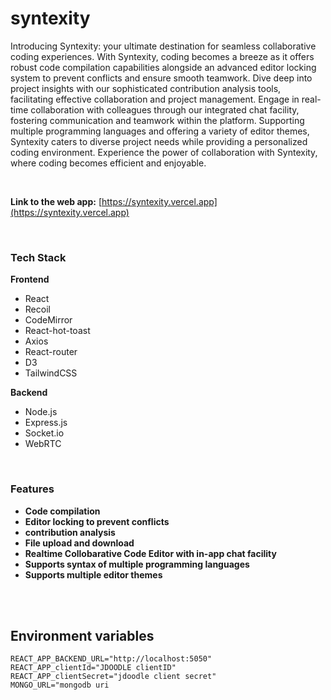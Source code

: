 # syntexity

Introducing Syntexity: your ultimate destination for seamless collaborative coding experiences. With Syntexity, coding becomes a breeze as it offers robust code compilation capabilities alongside an advanced editor locking system to prevent conflicts and ensure smooth teamwork. Dive deep into project insights with our sophisticated contribution analysis tools, facilitating effective collaboration and project management. Engage in real-time collaboration with colleagues through our integrated chat facility, fostering communication and teamwork within the platform. Supporting multiple programming languages and offering a variety of editor themes, Syntexity caters to diverse project needs while providing a personalized coding environment. Experience the power of collaboration with Syntexity, where coding becomes efficient and enjoyable.

<br/>

**Link to the web app:** [https://syntexity.vercel.app](https://syntexity.vercel.app) <br/>

<br/>

### Tech Stack

**Frontend**

- React
- Recoil
- CodeMirror
- React-hot-toast
- Axios
- React-router
- D3
- TailwindCSS

**Backend**

- Node.js
- Express.js
- Socket.io
- WebRTC

<br/>

### Features
- **Code compilation**
- **Editor locking to prevent conflicts**
- **contribution analysis**
- **File upload and download**
- **Realtime Collobarative Code Editor with in-app chat facility**
- **Supports syntax of multiple programming languages**
- **Supports multiple editor themes**

<br/>
<br/>

## Environment variables
```
REACT_APP_BACKEND_URL="http://localhost:5050"
REACT_APP_clientId="JDOODLE clientID"
REACT_APP_clientSecret="jdoodle client secret"
MONGO_URL="mongodb uri
```
